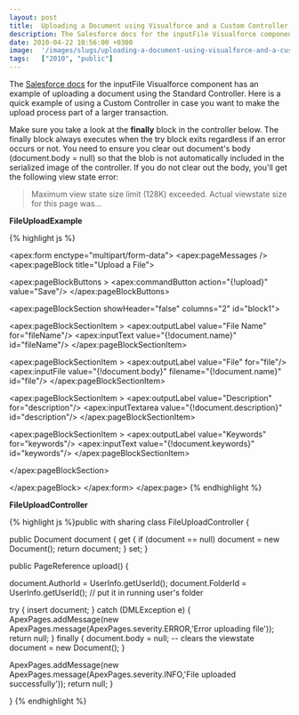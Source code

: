 ```yaml
---
layout: post
title:  Uploading a Document using Visualforce and a Custom Controller
description: The Salesforce docs for the inputFile Visualforce component has an example of uploading a document using the Standard Controller. Here is a quick example of using a Custom Controller in case you want to make the upload process part of a larger transaction. Make sure you take a look at the finally block in the controller below. The finally block always executes when the try block exits regardless if an error occurs or not. You need to ensure you clear out documents body (document.body = null) so 
date: 2010-04-22 10:56:00 +0300
image:  '/images/slugs/uploading-a-document-using-visualforce-and-a-custom-controller.jpg'
tags:   ["2010", "public"]
---
```

<p style="clear: both">The <a href="http://www.salesforce.com/us/developer/docs/pages/Content/pages_compref_inputFile.htm" target="_blank">Salesforce docs</a> for the inputFile Visualforce component has an example of uploading a document using the Standard Controller. Here is a quick example of using a Custom Controller in case you want to make the upload process part of a larger transaction.</p><p>Make sure you take a look at the <strong>finally</strong> block in the controller below. The finally block always executes when the try block exits regardless if an error occurs or not. You need to ensure you clear out document's body (document.body = null) so that the blob is not automatically included in the serialized image of the controller. If you do not clear out the body, you'll get the following view state error:</p><blockquote style="clear: both"><p>Maximum view state size limit (128K) exceeded. Actual viewstate size for this page was...</p></blockquote><p style="clear: both"><strong>FileUploadExample</strong></p><p style="clear: both">
{% highlight js %}<apex:page controller="FileUploadController">
 <apex:sectionHeader title="Visualforce Example" subtitle="File Upload Example"/>

 <apex:form enctype="multipart/form-data">
  <apex:pageMessages />
  <apex:pageBlock title="Upload a File">

 <apex:pageBlockButtons >
  <apex:commandButton action="{!upload}" value="Save"/>
 </apex:pageBlockButtons>

 <apex:pageBlockSection showHeader="false" columns="2" id="block1">

  <apex:pageBlockSectionItem >
   <apex:outputLabel value="File Name" for="fileName"/>
   <apex:inputText value="{!document.name}" id="fileName"/>
  </apex:pageBlockSectionItem>

  <apex:pageBlockSectionItem >
   <apex:outputLabel value="File" for="file"/>
   <apex:inputFile value="{!document.body}" filename="{!document.name}" id="file"/>
  </apex:pageBlockSectionItem>

  <apex:pageBlockSectionItem >
   <apex:outputLabel value="Description" for="description"/>
   <apex:inputTextarea value="{!document.description}" id="description"/>
  </apex:pageBlockSectionItem>

  <apex:pageBlockSectionItem >
   <apex:outputLabel value="Keywords" for="keywords"/>
   <apex:inputText value="{!document.keywords}" id="keywords"/>
  </apex:pageBlockSectionItem>

 </apex:pageBlockSection>

  </apex:pageBlock>
 </apex:form>
</apex:page>
{% endhighlight %}
<p><strong>FileUploadController</strong></p>
{% highlight js %}public with sharing class FileUploadController {

 public Document document {
  get {
 if (document == null)
  document = new Document();
 return document;
  }
  set;
 }

 public PageReference upload() {

  document.AuthorId = UserInfo.getUserId();
  document.FolderId = UserInfo.getUserId(); // put it in running user's folder

  try {
 insert document;
  } catch (DMLException e) {
 ApexPages.addMessage(new ApexPages.message(ApexPages.severity.ERROR,'Error uploading file'));
 return null;
  } finally {
 document.body = null; -- clears the viewstate
 document = new Document();
  }

  ApexPages.addMessage(new ApexPages.message(ApexPages.severity.INFO,'File uploaded successfully'));
  return null;
 }

}
{% endhighlight %}

